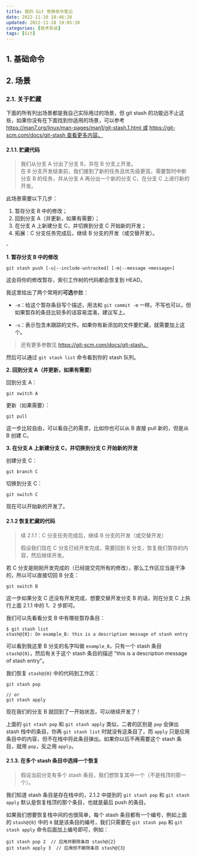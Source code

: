 ```yaml
---
title: 我的 Git 常用命令笔记
date: 2022-11-10 18:46:20
updated: 2022-11-18 19:05:20
categories: [技术杂谈]
tags: [Git]
---
```






## 1. 基础命令



## 2. 场景



### 2.1. 关于贮藏

下面的所有列出场景都是我自己实际用过的场景，但 git stash 的功能远不止这些，如果你没有在下面找到你适用的场景，可以参考 https://man7.org/linux/man-pages/man1/git-stash.1.html 或 https://git-scm.com/docs/git-stash 查看更多内容。

#### 2.1.1. 贮藏代码



> 我们从分支 A 分出了分支 B，并在 B 分支上开发。  
> 在 B 分支开发结束前，我们接到了新的任务且优先级更高，需要暂时中断分支 B 的任务，并从分支 A 再分出一个新的分支 C，在分支 C 上进行新的开发。



此场景需要以下几步：

1. 暂存分支 B 中的修改；
2. 回到分支 A（并更新，如果有需要）；
3. 在分支 A 上新建分支 C，并切换到分支 C 开始新的开发；
4. 拓展：C 分支任务完成后，继续 B 分支的开发（或交替开发）。

\-

**1. 暂存分支 B 中的修改**

```shell
git stash push [-u|--include-untracked] [-m|--message <message>]
```

这会将你的修改暂存，索引工作树的代码都会恢复到 HEAD。

我这里给出了两个常用的**可选**参数：

* `-m`：给这个暂存条目写个描述，用法和 `git commit -m` 一样。不写也可以，但如果暂存的条目比较多的话容易混淆，建议写上。

* `-u`：表示包含未跟踪的文件。如果你有新添加的文件要贮藏，就需要加上这个。

> 还有更多参数见 https://git-scm.com/docs/git-stash。



然后可以通过 `git stash list` 命令看到你的 stash 队列。



**2. 回到分支 A（并更新，如果有需要）**

回到分支 A：

```shell
git switch A
```

更新（如果需要）：

```shell
git pull
```

这一步比较自由，可以看自己的需求，比如你也可以从 B 直接 pull 新的，但是从 B 创建 C。



**3. 在分支 A 上新建分支 C，并切换到分支 C 开始新的开发**

创建分支 C：

```shell
git branch C
```

切换到分支 C：

```shell
git switch C
```

现在可以开始新的开发了。



#### 2.1.2 恢复贮藏的代码



> 续 2.1.1：C 分支任务完成后，继续 B 分支的开发（或交替开发）
>
> 假设我们现在 C 分支已经开发完成，需要回到 B 分支，恢复我们暂存的内容，然后继续开发。



若 C 分支是刚刚开发完成的（已经提交完所有的修改），那么工作区应当是干净的，所以可以直接切回 B 分支：

```shell
git switch B
```

这一步如果分支 C 还没有开发完成，想要交替开发分支 B 的话，则在分支 C 上执行上面 2.1.1 中的 1、2 步即可。

我们可以先看看分支 B 中有哪些暂存条目：

```shell
$ git stash list
stash@{0}: On example_B: this is a description message of stash entry
```

可以看到我这里 B 分支的名字叫做 `example_B`，只有一个 stash 条目 `stash@{0}`，然后有关于这个 stash 条目的描述 "this is a description message of stash entry"。

我们恢复 `stash@{0}` 中的代码到工作区：

```shell
git stash pop

// or
git stash apply
```

现在我们的分支 B 就回到了一开始状态，可以继续开发了！

上面的 `git stash pop` 和  `git stash apply` 类似，二者的区别是 `pop` 会弹出 stash 栈中的条目，你再 `git stash list` 时就没有这条目了，而 `apply` 只是应用条目中的内容，但不在栈中将此条目弹出。如果你以后不再需要这个 stash 条目，就用 `pop`，反之用 `apply`。



#### 2.1.3. 在多个 stash 条目中选择一个恢复

> 假设当前分支有多个 stash 条目，我们想恢复其中一个（不是栈顶的那一个）。

我们知道 stash 条目是存在栈中的，2.1.2 中提到的 `git stash pop` 和 `git stash apply` 默认是恢复栈顶的那个条目，也就是最后 push 的条目。

如果我们想要恢复栈中间的也很简单，每个 stash 条目都有一个编号，例如上面的 `stash@{0}` 中的 `0` 就是该条目的编号，我们只需要在 `git stash pop` 和 `git stash apply`  命令后面加上编号即可，例如：

```shell
git stash pop 2  // 应用并删除条目 stash@{2}
git stash apply 3  // 应用但不删除条目 stash@{3}
```

